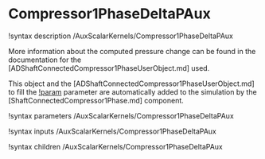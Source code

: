 # Compressor1PhaseDeltaPAux

!syntax description /AuxScalarKernels/Compressor1PhaseDeltaPAux

More information about the computed pressure change can be found in the
documentation for the [ADShaftConnectedCompressor1PhaseUserObject.md] used.

This object and the [ADShaftConnectedCompressor1PhaseUserObject.md] to fill the
[!param](/AuxScalarKernels/Compressor1PhaseDeltaPAux/compressor_uo) parameter are
automatically added to the simulation by the [ShaftConnectedCompressor1Phase.md] component.

!syntax parameters /AuxScalarKernels/Compressor1PhaseDeltaPAux

!syntax inputs /AuxScalarKernels/Compressor1PhaseDeltaPAux

!syntax children /AuxScalarKernels/Compressor1PhaseDeltaPAux
